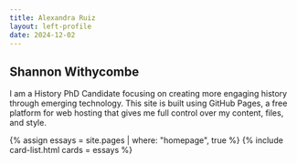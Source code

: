 ```yaml
---
title: Alexandra Ruiz
layout: left-profile
date: 2024-12-02
---
```



## Shannon Withycombe 

I am a History PhD Candidate focusing on creating more engaging history through emerging technology. This site is built using GitHub Pages, a free platform for web hosting that gives me full control over my content, files, and style.

{% assign essays = site.pages | where: "homepage", true %}
{% include card-list.html cards = essays %}
